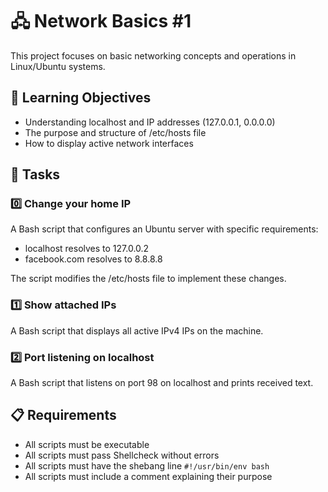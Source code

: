 # 🖧 Network Basics #1

This project focuses on basic networking concepts and operations in Linux/Ubuntu systems.

## 🎯 Learning Objectives
* Understanding localhost and IP addresses (127.0.0.1, 0.0.0.0)
* The purpose and structure of /etc/hosts file
* How to display active network interfaces

## 📝 Tasks

### 0️⃣ Change your home IP
A Bash script that configures an Ubuntu server with specific requirements:
- localhost resolves to 127.0.0.2
- facebook.com resolves to 8.8.8.8

The script modifies the /etc/hosts file to implement these changes.

### 1️⃣ Show attached IPs
A Bash script that displays all active IPv4 IPs on the machine.

### 2️⃣ Port listening on localhost
A Bash script that listens on port 98 on localhost and prints received text.

## 📋 Requirements
- All scripts must be executable
- All scripts must pass Shellcheck without errors
- All scripts must have the shebang line `#!/usr/bin/env bash`
- All scripts must include a comment explaining their purpose 